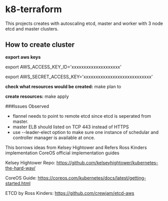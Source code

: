 # k8-terraform
This projects creates with autoscaling etcd, master and worker with 3 node etcd and master clusters. 


## How to create cluster
**export aws keys**

export AWS_ACCESS_KEY_ID='xxxxxxxxxxxxxxxxxxxx'

export AWS_SECRET_ACCESS_KEY='xxxxxxxxxxxxxxxxxxxxxxxxxxxx'

**check what resources would be created:**
make plan to 

**create resources:**
make apply


###Issues Observed

* flannel needs to point to remote etcd since etcd is seperated from master.
* master ELB should listed on TCP 443 instead of HTTPS
* use --leader-elect option to make sure one instance of schedular and controller manager is available at once.



This borrows ideas from Kelsey Hightower and Refers Ross Kinders implementation CoreOS official implementation guides

Kelsey Hightower Repo:
https://github.com/kelseyhightower/kubernetes-the-hard-way/

CoreOS Guide: 
https://coreos.com/kubernetes/docs/latest/getting-started.html

ETCD by Ross Kinders: 
https://github.com/crewjam/etcd-aws
